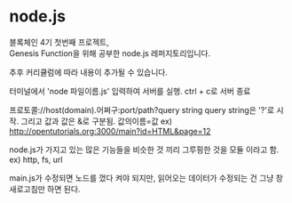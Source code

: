# node.js

블록체인 4기 첫번째 프로젝트,  
Genesis Function을 위해 공부한 node.js 레퍼지토리입니다.  

추후 커리큘럼에 따라 내용이 추가될 수 있습니다.

<!-- 노드 실행 -->
터미널에서 'node 파일이름.js' 입력하여 서버를 실행.
ctrl + c로 서버 종료

<!-- URL 구성요소 -->

프로토콜://host(domain).어쩌구:port/path?query string
query string은 '?'로 시작. 그리고 값과 값은 &로 구분됨.  값의이름=값
ex) http://opentutorials.org:3000/main?id=HTML&page=12

<!-- 모듈 -->
node.js가 가지고 있는 많은 기능들을 비슷한 것 끼리 그루핑한 것을 모듈 이라고 함. ex) http, fs, url

main.js가 수정되면 노드를 껐다 켜야 되지만, 읽어오는 데이터가 수정되는 건 그냥 창 새로고침만 하면 된다.
